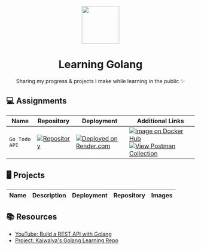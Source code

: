<div align="center">
  <img src="https://github.com/xkrishguptaa.png" height="100px" width="100px" />
  <br />
  <h1>Learning Golang </h1>
  <p>Sharing my progress & projects I make while learning in the public ✨</p>
</div>

## 💻 Assignments

| Name | Repository | Deployment | Additional Links |
| ---- | ----------- | ---- | ---------- |
| `Go Todo API` | [![Repository](https://img.shields.io/badge/Repository-2965F1?style=for-the-badge&logo=gitlab&logoColor=fff)](https://gitlab.com/xkrishguptaa/go-todo-api/-/releases/v1.0.0) | [![Deployed on Render.com](https://img.shields.io/badge/Open%20Deployed-2965F1?style=for-the-badge&logo=render&logoColor=84E4C2&labelColor=2965F1)](https://go-todo-api-sa9e.onrender.com/) | [![Image on Docker Hub](https://img.shields.io/badge/View%20On%20Dockerhub-2965F1?style=for-the-badge&logo=docker&logoColor=fff)](https://hub.docker.com/layers/xkrishguptaa/go-todo-api/e6679481a6ec931de9615fb1d5055694a2bae894/images/sha256-ca56aa7d23916a342460fd3bd59e181b79c6935ed775a0f17aacc3bef6da738f?context=repo) [![View Postman Collection](https://img.shields.io/badge/View%20Postman%20Collection-2965F1?style=for-the-badge&logo=postman&logoColor=fff)](https://go.postman.co/collections/30796221-cdf39375-8b13-4130-95c1-d0db3687e53e) |

## 🖥️ Projects

| Name | Description | Deployment | Repository | Images |
| ---- | ----------- | ---- | ---------- | ------ |

## 📚 Resources

- [YouTube: Build a REST API with Golang](https://www.youtube.com/embed/d_L64KT3SFM)
- [Project: Kaiwalya's Golang Learning Repo](https://github.com/kaiwalyakoparkar/practical-devops/blob/main/languages/go)
